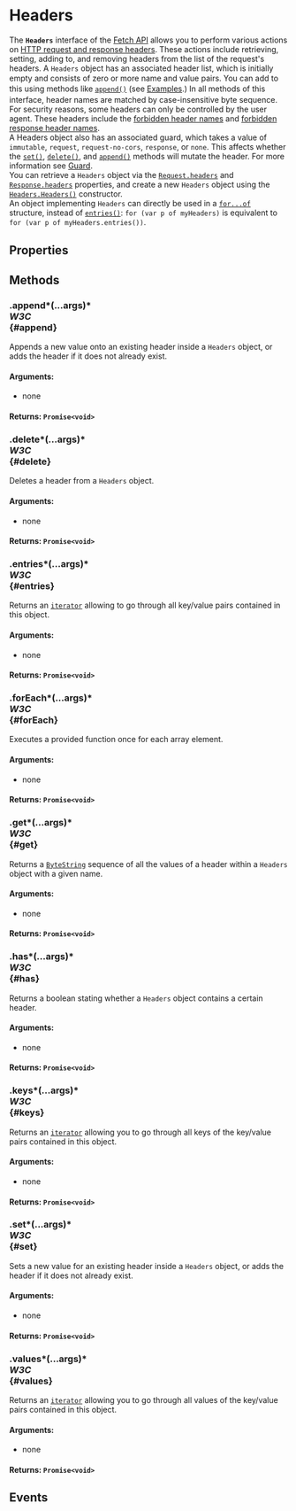 # Headers

<div class='overview'><span class="seoSummary">The <strong><code>Headers</code></strong> interface of the <a href="/en-US/docs/Web/API/Fetch_API">Fetch API</a> allows you to perform various actions on <a href="/en-US/docs/Web/HTTP/Headers">HTTP request and response headers</a>. These actions include retrieving, setting, adding to, and removing headers from the list of the request's headers.</span> A <code>Headers</code> object has an associated header list, which is initially empty and consists of zero or more name and value pairs.  <span style="line-height: 19.0909080505371px;">You can add to this using methods like <a href="/en-US/docs/Web/API/Headers/append"><code>append()</code></a> (see <a href="#Examples">Examples</a>.) </span>In all methods of this interface, header names are matched by case-insensitive byte sequence. </div>

<div class='overview'>For security reasons, some headers can only be controlled by the user agent. These headers include the <a href="/en-US/docs/Glossary/Forbidden_header_name">forbidden header names</a>  and <a href="/en-US/docs/Glossary/Forbidden_response_header_name">forbidden response header names</a>.</div>

<div class='overview'>A Headers object also has an associated guard, which takes a value of <code>immutable</code>, <code>request</code>, <code>request-no-cors</code>, <code>response</code>, or <code>none</code>. This affects whether the <a href="/en-US/docs/Web/API/Headers/set"><code>set()</code></a>, <a href="/en-US/docs/Web/API/Headers/delete"><code>delete()</code></a>, and <a href="/en-US/docs/Web/API/Headers/append"><code>append()</code></a> methods will mutate the header. For more information see <a href="/en-US/docs/Glossary/Guard">Guard</a>.</div>

<div class='overview'>You can retrieve a <code>Headers</code> object via the <a href="/en-US/docs/Web/API/Request/headers"><code>Request.headers</code></a> and <a href="/en-US/docs/Web/API/Response/headers"><code>Response.headers</code></a> properties, and create a new <code>Headers</code> object using the <a href="/en-US/docs/Web/API/Headers/Headers"><code>Headers.Headers()</code></a> constructor.</div>

<div class='overview'>An object implementing <code>Headers</code> can directly be used in a <a href="/en-US/docs/Web/JavaScript/Reference/Statements/for...of"><code>for...of</code></a> structure, instead of <a href="/en-US/docs/Web/API/Headers/entries"><code>entries()</code></a>: <code>for (var p of myHeaders)</code> is equivalent to <code>for (var p of myHeaders.entries())</code>.</div>

## Properties

## Methods

### .append*(...args)* <div class="specs"><i>W3C</i></div> {#append}

Appends a new value onto an existing header inside a <code>Headers</code> object, or adds the header if it does not already exist.

#### **Arguments**:


 - none

#### **Returns**: `Promise<void>`

### .delete*(...args)* <div class="specs"><i>W3C</i></div> {#delete}

Deletes a header from a <code>Headers</code> object.

#### **Arguments**:


 - none

#### **Returns**: `Promise<void>`

### .entries*(...args)* <div class="specs"><i>W3C</i></div> {#entries}

Returns an <a href="/en-US/docs/Web/JavaScript/Reference/Iteration_protocols"><code>iterator</code></a> allowing to go through all key/value pairs contained in this object.

#### **Arguments**:


 - none

#### **Returns**: `Promise<void>`

### .forEach*(...args)* <div class="specs"><i>W3C</i></div> {#forEach}

Executes a provided function once for each array element.

#### **Arguments**:


 - none

#### **Returns**: `Promise<void>`

### .get*(...args)* <div class="specs"><i>W3C</i></div> {#get}

Returns a <a href="/en-US/docs/Web/API/ByteString"><code>ByteString</code></a> sequence of all the values of a header within a <code>Headers</code> object with a given name.

#### **Arguments**:


 - none

#### **Returns**: `Promise<void>`

### .has*(...args)* <div class="specs"><i>W3C</i></div> {#has}

Returns a boolean stating whether a <code>Headers</code> object contains a certain header.

#### **Arguments**:


 - none

#### **Returns**: `Promise<void>`

### .keys*(...args)* <div class="specs"><i>W3C</i></div> {#keys}

Returns an <a href="/en-US/docs/Web/JavaScript/Reference/Iteration_protocols"><code>iterator</code></a> allowing you to go through all keys of the key/value pairs contained in this object.

#### **Arguments**:


 - none

#### **Returns**: `Promise<void>`

### .set*(...args)* <div class="specs"><i>W3C</i></div> {#set}

Sets a new value for an existing header inside a <code>Headers</code> object, or adds the header if it does not already exist.

#### **Arguments**:


 - none

#### **Returns**: `Promise<void>`

### .values*(...args)* <div class="specs"><i>W3C</i></div> {#values}

Returns an <a href="/en-US/docs/Web/JavaScript/Reference/Iteration_protocols"><code>iterator</code></a> allowing you to go through all values of the key/value pairs contained in this object.

#### **Arguments**:


 - none

#### **Returns**: `Promise<void>`

## Events
